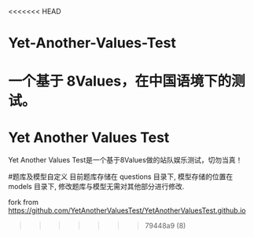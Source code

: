<<<<<<< HEAD
# Yet-Another-Values-Test
一个基于 8Values，在中国语境下的测试。
=======
# Yet Another Values Test
Yet Another Values Test是一个基于8Values做的站队娱乐测试，切勿当真！

#题库及模型自定义
目前题库存储在 questions 目录下,
模型存储的位置在 models 目录下,
修改题库与模型无需对其他部分进行修改.

fork from https://github.com/YetAnotherValuesTest/YetAnotherValuesTest.github.io
>>>>>>> 79448a9 (8)
